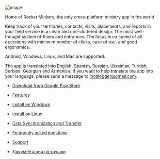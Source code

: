 ![image](https://github.com/antorix/Rocket-Ministry/assets/9825468/7c3d0712-6cbc-4c4b-b61a-226abe5bc5bc)

Home of Rocket Ministry, the only cross-platform ministry app in the world.

Keep track of your territories, contacts, visits, placements, and reports in your field service in a clean and non-cluttered design. The most well-thought system of floors and entrances. The focus is on speed of all operations with minimum number of clicks, ease of use, and good ergonomics.

Android, Windows, Linux, and Mac are supported.

The app is translated into English, Spanish, Russian, Ukrainian, Turkish, Serbian, Georgian and Armenian. If you want to help translate the app into your language, please send a message to [inoblogger@gmail.com](mailto:inoblogger@gmail.com).

* [Download from Google Play Store](https://play.google.com/store/apps/details?id=org.rocketministry)

* [Features](https://github.com/antorix/Rocket-Ministry/wiki#features)

* [Install on Windows](https://github.com/antorix/Rocket-Ministry/wiki#windows)
 
* [Install on Linux](https://github.com/antorix/Rocket-Ministry/wiki#linux)

* [Data Synchronization and Transfer](https://github.com/antorix/Rocket-Ministry/wiki#data-synchronization-and-transfer)
 
* [Frequently asked questions](https://github.com/antorix/Rocket-Ministry/wiki#faq)

* [Support](https://github.com/antorix/Rocket-Ministry/wiki#support)

* [Документация по-русски](https://github.com/antorix/Rocket-Ministry/wiki/ru)

